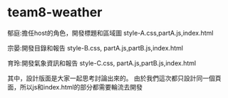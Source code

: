 # team8-weather

郁庭:擔任host的角色，開發標題和區域圖 style-A.css,partA.js,index.html

宗晏:開發目錄和報告 style-B.css, partA.js,partB.js,index.html

育玲:開發氣象資訊和報告 style-C.css, partA.js,partB.js,index.html


其中，設計版面是大家一起思考討論出來的。
由於我們這次都只設計同一個頁面，所以js和index.html的部分都需要輪流去開發
